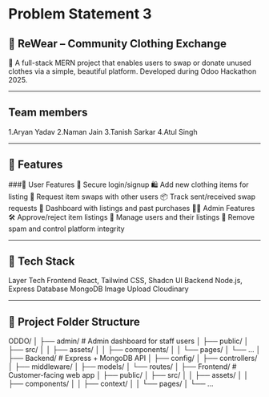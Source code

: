 # Problem Statement 3

## 👕 ReWear – Community Clothing Exchange
🌱 A full-stack MERN project that enables users to swap or donate unused clothes via a simple, beautiful platform. Developed during Odoo Hackathon 2025.

---

## Team members

1.Aryan Yadav
2.Naman Jain
3.Tanish Sarkar
4.Atul Singh

---

## 🌟 Features

###👤 User Features
🔐 Secure login/signup
🛍 Add new clothing items for listing
🔄 Request item swaps with other users
📦 Track sent/received swap requests
🧾 Dashboard with listings and past purchases
🧑‍💼 Admin Features
🛠 Approve/reject item listings
👥 Manage users and their listings
🚫 Remove spam and control platform integrity

--- 

## 🧩 Tech Stack

Layer	Tech
Frontend	React, Tailwind CSS, Shadcn UI
Backend	Node.js, Express
Database	MongoDB
Image Upload	Cloudinary

--- 

## 📂 Project Folder Structure

ODDO/
│
├── admin/              # Admin dashboard for staff users
│   ├── public/
│   ├── src/
│   │   ├── assets/
│   │   ├── components/
│   │   └── pages/
│   └── ...
│
├── Backend/            # Express + MongoDB API
│   ├── config/
│   ├── controllers/
│   ├── middleware/
│   ├── models/
│   └── routes/
│
├── Frontend/           # Customer-facing web app
│   ├── public/
│   ├── src/
│   │   ├── assets/
│   │   ├── components/
│   │   ├── context/
│   │   └── pages/
│   └── ...
